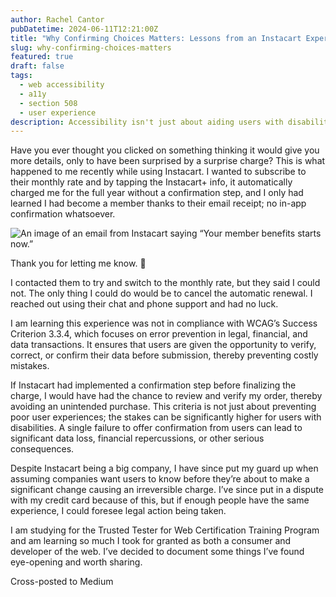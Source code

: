 ```yaml
---
author: Rachel Cantor
pubDatetime: 2024-06-11T12:21:00Z
title: "Why Confirming Choices Matters: Lessons from an Instacart Experience"
slug: why-confirming-choices-matters
featured: true
draft: false
tags:
  - web accessibility
  - a11y
  - section 508
  - user experience
description: Accessibility isn't just about aiding users with disabilities; it helps everyone feel safe browsing the web without fear of doing something irreversible.
---
```


Have you ever thought you clicked on something thinking it would give you more details, only to have been surprised by a surprise charge? This is what happened to me recently while using Instacart. I wanted to subscribe to their monthly rate and by tapping the Instacart+ info, it automatically charged me for the full year without a confirmation step, and I only had learned I had become a member thanks to their email receipt; no in-app confirmation whatsoever.

![An image of an email from Instacart saying “Your member benefits starts now.”](https://media.licdn.com/dms/image/D4E12AQGbzeXgfQvlkg/article-inline_image-shrink_1000_1488/0/1718145441282?e=1724889600&v=beta&t=F3RR4T_8XvPD4nbSr0IRKdwktP1LE_RC4kg3rJQYCzU)

<figcaption class='text-center'>Thank you for letting me know. 🫠</figcaption>

I contacted them to try and switch to the monthly rate, but they said I could not. The only thing I could do would be to cancel the automatic renewal. I reached out using their chat and phone support and had no luck.

I am learning this experience was not in compliance with WCAG’s Success Criterion 3.3.4, which focuses on error prevention in legal, financial, and data transactions. It ensures that users are given the opportunity to verify, correct, or confirm their data before submission, thereby preventing costly mistakes.

If Instacart had implemented a confirmation step before finalizing the charge, I would have had the chance to review and verify my order, thereby avoiding an unintended purchase. This criteria is not just about preventing poor user experiences; the stakes can be significantly higher for users with disabilities. A single failure to offer confirmation from users can lead to significant data loss, financial repercussions, or other serious consequences.

Despite Instacart being a big company, I have since put my guard up when assuming companies want users to know before they’re about to make a significant change causing an irreversible charge. I’ve since put in a dispute with my credit card because of this, but if enough people have the same experience, I could foresee legal action being taken.

I am studying for the Trusted Tester for Web Certification Training Program and am learning so much I took for granted as both a consumer and developer of the web. I’ve decided to document some things I’ve found eye-opening and worth sharing.

Cross-posted to Medium
